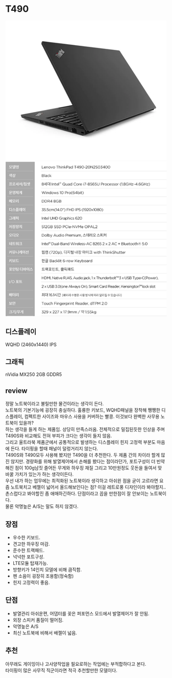 # T490

![](/resource/img/T490.png)
![](/resource/img/t490_spec.png)


## 디스플레이
WQHD (2460x1440) IPS

## 그래픽
nVidia MX250 2GB GDDR5

## review
정말 노트북이라고 불릴만한 물건이라는 생각이 든다.   
노트북의 기본기능에 굉장히 충실하다. 훌륭한 키보드, WQHD패널을 장착해 쨍쨍한 디스플레이, 컴펙트한 사이즈와 마우스 사용을 커버하는 빨콩. 이것보다 완벽한 사무용 노트북이 있을까?  
하는 생각을 들게 하는 제품임. 상당히 만족스러움. 전체적으로 밀집된듯한 인상을 주며 T490S와 비교해도 전혀 부피가 크다는 생각이 들지 않음.  
그리고 울트라북 제품군에서 공통적으로 발생하는 디스플레이 힌지 고정력 부분도 마음에 든다. 타이핑을 할때 패널이 덜렁거리지 않는다.  
T490S와 T490모두 사용해 봤지만 T490을 더 추천한다. 두 제품 간의 차이라 할게 많진 않지만. 경량화를 위해 발열제어에서 손해를 봤다는 점이라던가, 포트구성이 더 빈약해진 점이 100g남짓 즐어든 무게와 하우징 재질 그리고 10만원정도 웃돈을 들여서 맞 바꿀 가치가 있는가 하는 생각이든다.  
우선 내가 하는 업무에는 최적화된 노트북이라 생각하고 아쉬윈 점을 굳이 고르라면 요즘 노트북치고 베젤이 넓어서 올드해보인다는 점? 이걸 레트로풍 디자인이라 봐야할지.. 촌스럽다고 봐야할진 좀 애매하긴하다. 단점이라고 꼽을 만한점이 잘 안보이는 노트북이다.  
물론 악명높은 A/S는 말도 하지 않겠다.

## 장점
- 우수한 키보드.
- 견고한 하우징 마감.
- 준수한 트랙패드.
- 넉넉한 포트구성.
- LTE모듈 탑재가능.
- 방향키가 14인치 모델에 비해 큼직함. 
- 펜 소음이 굉장히 조용함(정숙함)
- 힌지 고정력이 좋음.


## 단점
- 발열관리 아쉬운편, 어댑터를 꽂은 퍼포먼스 모드에서 발열제어가 잘 안됨.
- 외장 스피커 품질이 떨어짐.
- 악명높은 A/S
- 최신 노트북에 비해서 배젤이 넓음.


## 추천
아무래도 게이밍이나 고사양작업을 필요로하는 작업에는 부적합하다고 본다.  
타이핑이 많은 사무직 직군이라면 적극 추천할만한 모델이다. 